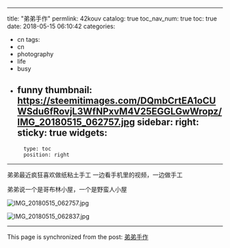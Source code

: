 
---
title: "弟弟手作"
permlink: 42kouv
catalog: true
toc_nav_num: true
toc: true
date: 2018-05-15 06:10:42
categories:
- cn
tags:
- cn
- photography
- life
- busy
- funny
thumbnail: https://steemitimages.com/DQmbCrtEA1oCUWSdu6fRovjL3WfNPxvM4V25EGGLGwWropz/IMG_20180515_062757.jpg
sidebar:
    right:
        sticky: true
widgets:
    -
        type: toc
        position: right
---


弟弟最近疯狂喜欢做纸粘土手工
一边看手机里的视频，一边做手工

弟弟说一个是哥布林小屋，一个是野蛮人小屋

![IMG_20180515_062757.jpg](https://steemitimages.com/DQmbCrtEA1oCUWSdu6fRovjL3WfNPxvM4V25EGGLGwWropz/IMG_20180515_062757.jpg)

![IMG_20180515_062837.jpg](https://steemitimages.com/DQmQC6nNYfPxRUcp95T2H9CKjdr4BsXWSxpa2YMmmKaMqwS/IMG_20180515_062837.jpg)

- - -

This page is synchronized from the post: [弟弟手作](https://steemit.com/@andrewma/42kouv)
